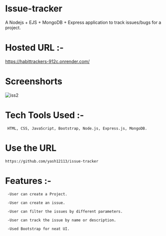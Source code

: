 # Issue-tracker 
   
   A Nodejs + EJS + MongoDB + Express application to track issues/bugs for a project.
   
# Hosted URL :- 
 https://habittrackers-912c.onrender.com/
  
   
# Screenshorts

  
  ![iss2](https://github.com/Yashas682/issue_tracker/assets/91604926/d9834e97-e884-422b-b2e7-861bd78029aa)
 
  


# Tech Tools Used :- 
    
     HTML, CSS, JavaScript, Bootstrap, Node.js, Express.js, MongoDB.
     

     
# Use the URL 

    https://github.com/yash12113/issue-tracker
   
# Features :- 

     
     -User can create a Project.

     -User can create an issue.

     -User can filter the issues by different parameters.

     -User can track the issue by name or description.

     -Used Bootstrap for neat UI.

